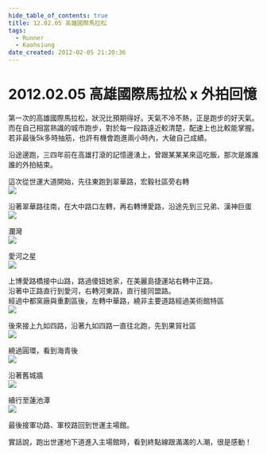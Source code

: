 ```yaml
---
hide_table_of_contents: true
title: 12.02.05 高雄國際馬拉松
tags:
  - Runner
  - Kaohsiung
date_created: 2012-02-05 21:20:36
---
```


2012.02.05 高雄國際馬拉松 x 外拍回憶
================================

第一次的高雄國際馬拉松，狀況比預期得好。天氣不冷不熱，正是跑步的好天氣。  
而在自己相當熟識的城市跑步，對於每一段路遠近較清楚，配速上也比較能掌握。  
若非最後5k多時抽筋，也許有機會跑進兩小時內，大破自己成績。

沿途邊跑，三四年前在高雄打滾的記憶邊湧上，曾跟某某某來這吃飯，那次是誰誰誰的外拍結束。

這次從世運大道開始，先往東跑到翠華路，宏毅社區旁右轉  
![](http://farm4.staticflickr.com/3263/2601810932_cf21266296_z.jpg)

沿著翠華路往南，在大中路口左轉，再右轉博愛路，沿途先到三兄弟、漢神巨蛋  
![](http://farm4.staticflickr.com/3181/3055595102_06bd9099d8_z.jpg)

瀾灣  
![](http://farm4.staticflickr.com/3188/2802401823_063b961995_z.jpg)

愛河之星  
![](http://farm6.staticflickr.com/5256/5536784767_1f0a92ba6a_z.jpg)

上博愛路橋接中山路，路過傻妞她家，在美麗島捷運站右轉中正路。  
沿著中正路直行到愛河，右轉河東路，直行接同盟路。  
經過中都窯廠與重劃區後，左轉中華路，繞非主要道路經過美術館特區  
![](http://farm4.staticflickr.com/3184/2367320458_29c10e5b2f_z.jpg)

後來接上九如四路，沿著九如四路一直往北跑，先到果貿社區  
![](http://farm4.staticflickr.com/3027/3001469670_1d4e25e604_z.jpg)

繞過圓環，看到海青後  
![](http://farm7.staticflickr.com/6076/6157340758_9e3d22896a_z.jpg)

沿著舊城牆  
![](http://farm4.staticflickr.com/3028/3000642299_fca416d788_z.jpg)

續行至蓮池潭  
![](http://farm3.staticflickr.com/2361/2266578562_7ed94129e0_z.jpg)

最後接軍功路、軍校路回到世運主場館。  

實話說，跑出世運地下道進入主場館時，看到終點線跟滿滿的人潮，很是感動！
